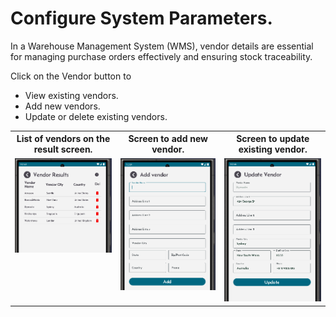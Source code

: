 # Configure System Parameters.

In a Warehouse Management System (WMS), vendor details are essential for managing purchase orders effectively and ensuring stock traceability.

Click on the Vendor button to 
- View existing vendors.
- Add new vendors.
- Update or delete existing vendors.  

<table>
  <tr>
    <th>List of vendors on the result screen.</th>
    <th>Screen to add new vendor.</th>
    <th>Screen to update existing vendor.</th>
  </tr>
  <tr>
    <td style="vertical-align: top;">
      <img src="asset/vendorResult.png" alt="Step 1">
    </td>
    <td style="vertical-align: top;">
      <img src="asset/vendorAdd.png" alt="Step 2">
    </td>
    <td style="vertical-align: top;">
      <img src="asset/vendorUpdate.png" alt="Step 2">
    </td>
  </tr>
</table>
